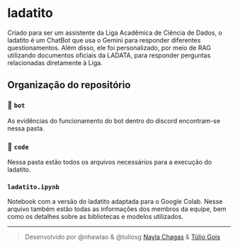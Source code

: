 # ladatito
Criado para ser um assistente da Liga Acadêmica de Ciência de Dados, o ladatito é um ChatBot que usa o Gemini para responder diferentes questionamentos. Além disso, ele foi personalizado, por meio de RAG utilizando documentos oficiais da LADATA, para responder perguntas relacionadas diretamente à Liga.

## Organização do repositório

### 📁 `bot`<br>
As evidências do funcionamento do bot dentro do discord encontram-se nessa pasta.

### 📁 `code`<br>
Nessa pasta estão todos os arquivos necessários para a execução do ladatito.

### `ladatito.ipynb`<br>
Notebook com a versão do ladatito adaptada para o Google Colab. Nesse arquivo também estão todas as informações dos membros da equipe, bem como os detalhes sobre as bibliotecas e modelos utilizados.

---
> Desenvolvido por @nhawlao & @tuliosg [Nayla Chagas](https://github.com/nhawlao) & [Túlio Gois](https://github.com/tuliosg)
